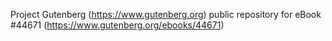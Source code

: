 Project Gutenberg (https://www.gutenberg.org) public repository for eBook #44671 (https://www.gutenberg.org/ebooks/44671)
